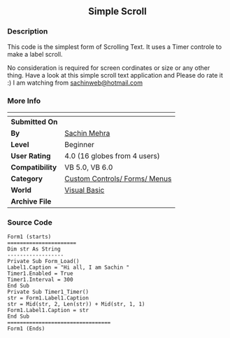 ﻿<div align="center">

## Simple Scroll


</div>

### Description

This code is the simplest form of Scrolling Text. It uses a Timer controle to make a label scroll.

No consideration is required for screen cordinates or size or any other thing. Have a look at this simple scroll text application and Please do rate it :) I am watching from sachinweb@hotmail.com
 
### More Info
 


<span>             |<span>
---                |---
**Submitted On**   |
**By**             |[Sachin Mehra](https://github.com/Planet-Source-Code/PSCIndex/blob/master/ByAuthor/sachin-mehra.md)
**Level**          |Beginner
**User Rating**    |4.0 (16 globes from 4 users)
**Compatibility**  |VB 5\.0, VB 6\.0
**Category**       |[Custom Controls/ Forms/  Menus](https://github.com/Planet-Source-Code/PSCIndex/blob/master/ByCategory/custom-controls-forms-menus__1-4.md)
**World**          |[Visual Basic](https://github.com/Planet-Source-Code/PSCIndex/blob/master/ByWorld/visual-basic.md)
**Archive File**   |[](https://github.com/Planet-Source-Code/sachin-mehra-simple-scroll__1-34876/archive/master.zip)





### Source Code

```
Form1 (starts)
======================
Dim str As String
------------------
Private Sub Form_Load()
Label1.Caption = "Hi all, I am Sachin "
Timer1.Enabled = True
Timer1.Interval = 300
End Sub
Private Sub Timer1_Timer()
str = Form1.Label1.Caption
str = Mid(str, 2, Len(str)) + Mid(str, 1, 1)
Form1.Label1.Caption = str
End Sub
=================================
Form1 (Ends)
```


